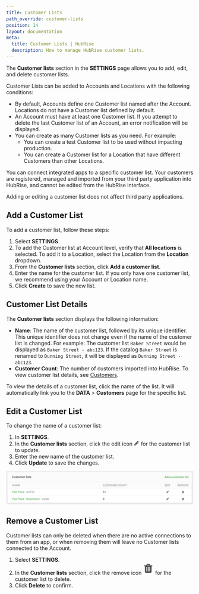 ```yaml
---
title: Customer Lists
path_override: customer-lists
position: 14
layout: documentation
meta:
  title: Customer Lists | HubRise
  description: How to manage HubRise customer lists.
---
```


The **Customer lists** section in the **SETTINGS** page allows you to add, edit, and delete customer lists.

Customer Lists can be added to Accounts and Locations with the following conditions:

- By default, Accounts define one Customer list named after the Account. Locations do not have a Customer list defined by default.
- An Account must have at least one Customer list. If you attempt to delete the last Customer list of an Account, an error notification will be displayed.
- You can create as many Customer lists as you need. For example:
  - You can create a test Customer list to be used without impacting production.
  - You can create a Customer list for a Location that have different Customers than other Locations.

You can connect integrated apps to a specific customer list. Your customers are registered, managed and imported from your third party application into HubRise, and cannot be edited from the HubRise interface.

Adding or editing a customer list does not affect third party applications.

## Add a Customer List

To add a customer list, follow these steps:

1. Select **SETTINGS**.
1. To add the Customer list at Account level, verify that **All locations** is selected. To add it to a Location, select the Location from the **Location** dropdown.
1. From the **Customer lists** section, click **Add a customer list**.
1. Enter the name for the customer list. If you only have one customer list, we recommend using your Account or Location name.
1. Click **Create** to save the new list.

## Customer List Details

The **Customer lists** section displays the following information:

- **Name**: The name of the customer list, followed by its unique identifier. This unique identifier does not change even if the name of the customer list is changed. For example: The customer list `Baker Street` would be displayed as `Baker Street - abc123`. If the catalog `Baker Street` is renamed to `Dunning Street`, it will be displayed as `Dunning Street - abc123`.
- **Customer Count**: The number of customers imported into HubRise. To view customer list details, see [Customers](/docs/data#customers).

To view the details of a customer list, click the name of the list. It will automatically link you to the **DATA** > **Customers** page for the specific list.

## Edit a Customer List

To change the name of a customer list:

1. In **SETTINGS**.
1. In the **Customer lists** section, click the edit icon <InlineImage width="15" height="15">![Edit Icon](../images/028-pen-icon.png)</InlineImage> for the customer list to update.
1. Enter the new name of the customer list.
1. Click **Update** to save the changes.

![Edit or remove a customer list](./images/074-edit-remove-customer-list.png)

## Remove a Customer List

Customer lists can only be deleted when there are no active connections to them from an app, or when removing them will leave no Customer lists connected to the Account.

1. Select **SETTINGS**.
1. In the **Customer lists** section, click the remove icon <InlineImage width="15" height="16">![Trash icon](../images/057-2x-trash-icon.png)</InlineImage> for the customer list to delete.
1. Click **Delete** to confirm.

